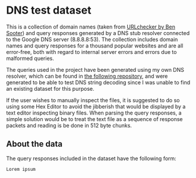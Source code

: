 # DNS test dataset

This is a collection of domain names (taken from [URLchecker by Ben Sooter](https://github.com/bensooter/URLchecker)) and query responses generated by a DNS stub resolver connected to the Google DNS server (8.8.8.8:53). The collection includes domain names and query responses for a thousand popular websites and are all error-free, both with regard to internal server errors and errors due to malformed queries.

The queries used in the project have been generated using my own DNS resolver, which can be found in [the following repository](https://github.com/MuhammedReza07/dns_resolver), and were generated to be able to test DNS string decoding since I was unable to find an existing dataset for this purpose.

If the user wishes to manually inspect the files, it is suggested to do so using some Hex Editor to avoid the jibberish that would be displayed by a text editor inspecting binary files. When parsing the query responses, a simple solution would be to treat the text file as a sequence of response packets and reading is be done in 512 byte chunks.

## About the data
The query responses included in the dataset have the following form:

    Lorem ipsum
